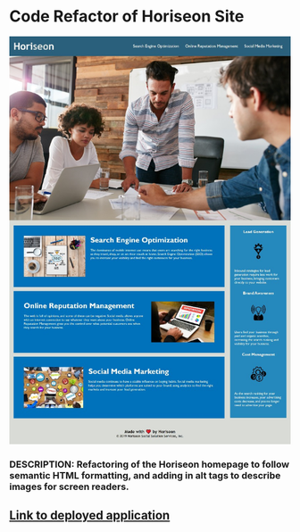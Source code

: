 # Code Refactor of Horiseon Site

![screenshot of site](./Develop\assets\images\fullpage-screenshot-resize.jpg)

### **DESCRIPTION:** Refactoring of the Horiseon homepage to follow semantic HTML formatting, and adding in alt tags to describe images for screen readers. ###

## [Link to deployed application](https://jshmtchll.github.io/weekly-challenge-one/.) ##
